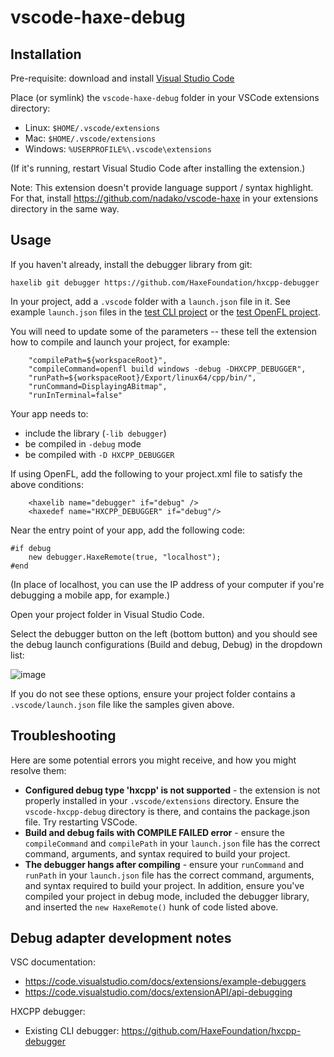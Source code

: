 # vscode-haxe-debug

Installation
------------

Pre-requisite: download and install [Visual Studio Code](https://code.visualstudio.com/)

Place (or symlink) the `vscode-haxe-debug` folder in your VSCode extensions directory:
- Linux: `$HOME/.vscode/extensions`
- Mac: `$HOME/.vscode/extensions`
- Windows: `%USERPROFILE%\.vscode\extensions`

(If it's running, restart Visual Studio Code after installing the extension.)

Note: This extension doesn't provide language support / syntax highlight. For that, install https://github.com/nadako/vscode-haxe in your extensions directory in the same way.

Usage
-----

If you haven't already, install the debugger library from git:
```
haxelib git debugger https://github.com/HaxeFoundation/hxcpp-debugger
```

In your project, add a `.vscode` folder with a `launch.json` file in it. See example `launch.json` files in the [test CLI project](https://github.com/jcward/vscode-hxcpp-debug/tree/master/test%20cli) or the [test OpenFL project](https://github.com/jcward/vscode-hxcpp-debug/tree/master/test%20openfl).

You will need to update some of the parameters -- these tell the extension how to compile and launch your project, for example:

```
	"compilePath=${workspaceRoot}",
	"compileCommand=openfl build windows -debug -DHXCPP_DEBUGGER",
	"runPath=${workspaceRoot}/Export/linux64/cpp/bin/",
	"runCommand=DisplayingABitmap",
	"runInTerminal=false"
```

Your app needs to:
- include the library (`-lib debugger`)
- be compiled in `-debug` mode
- be compiled with `-D HXCPP_DEBUGGER`

If using OpenFL, add the following to your project.xml file to satisfy the above conditions:
```
	<haxelib name="debugger" if="debug" />
	<haxedef name="HXCPP_DEBUGGER" if="debug"/>
```

Near the entry point of your app, add the following code:

```
#if debug
    new debugger.HaxeRemote(true, "localhost");
#end
```

(In place of localhost, you can use the IP address of your computer if you're debugging a mobile app, for example.)

Open your project folder in Visual Studio Code. 

Select the debugger button on the left (bottom button) and you should see the debug launch configurations (Build and debug, Debug) in the dropdown list:

![image](https://cloud.githubusercontent.com/assets/2192439/11687462/104c31f8-9e44-11e5-8f2c-8fcb60a49022.png)

If you do not see these options, ensure your project folder contains a `.vscode/launch.json` file like the samples given above.

Troubleshooting
---------------

Here are some potential errors you might receive, and how you might resolve them:

- **Configured debug type 'hxcpp' is not supported** - the extension is not properly installed in your `.vscode/extensions` directory. Ensure the `vscode-hxcpp-debug` directory is there, and contains the package.json file. Try restarting VSCode.
- **Build and debug fails with COMPILE FAILED error** - ensure the `compileCommand` and `compilePath` in your `launch.json` file has the correct command, arguments, and syntax required to build your project.
- **The debugger hangs after compiling** - ensure your `runCommand` and `runPath` in your `launch.json` file has the correct command, arguments, and syntax required to build your project. In addition, ensure you've compiled your project in debug mode, included the debugger library, and inserted the `new HaxeRemote()` hunk of code listed above. 

Debug adapter development notes
-------------------------------

VSC documentation: 
- https://code.visualstudio.com/docs/extensions/example-debuggers
- https://code.visualstudio.com/docs/extensionAPI/api-debugging

HXCPP debugger:
- Existing CLI debugger: https://github.com/HaxeFoundation/hxcpp-debugger
